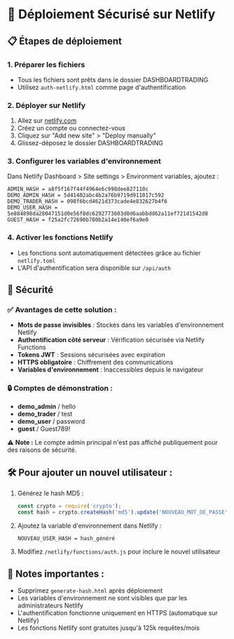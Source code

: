 # 🚀 Déploiement Sécurisé sur Netlify

## 📋 Étapes de déploiement

### 1. Préparer les fichiers
- Tous les fichiers sont prêts dans le dossier DASHBOARDTRADING
- Utilisez `auth-netlify.html` comme page d'authentification

### 2. Déployer sur Netlify
1. Allez sur [netlify.com](https://netlify.com)
2. Créez un compte ou connectez-vous
3. Cliquez sur "Add new site" > "Deploy manually"
4. Glissez-déposez le dossier DASHBOARDTRADING

### 3. Configurer les variables d'environnement
Dans Netlify Dashboard > Site settings > Environment variables, ajoutez :

```
ADMIN_HASH = a8f5f167f44f4964e6c998dee827110c
DEMO_ADMIN_HASH = 5d41402abc4b2a76b9719d911017c592
DEMO_TRADER_HASH = 098f6bcd4621d373cade4e832627b4f6
DEMO_USER_HASH = 5e884898da28047151d0e56f8dc6292773603d0d6aabbdd62a11ef721d1542d8
GUEST_HASH = f25a2fc72690b780b2a14e140ef6a9e0
```

### 4. Activer les fonctions Netlify
- Les fonctions sont automatiquement détectées grâce au fichier `netlify.toml`
- L'API d'authentification sera disponible sur `/api/auth`

## 🔐 Sécurité

### ✅ Avantages de cette solution :
- **Mots de passe invisibles** : Stockés dans les variables d'environnement Netlify
- **Authentification côté serveur** : Vérification sécurisée via Netlify Functions
- **Tokens JWT** : Sessions sécurisées avec expiration
- **HTTPS obligatoire** : Chiffrement des communications
- **Variables d'environnement** : Inaccessibles depuis le navigateur

### 🔒 Comptes de démonstration :
- **demo_admin** / hello
- **demo_trader** / test  
- **demo_user** / password
- **guest** / Guest789!

⚠️ **Note :** Le compte admin principal n'est pas affiché publiquement pour des raisons de sécurité.

## 🛠️ Pour ajouter un nouvel utilisateur :

1. Générez le hash MD5 :
   ```javascript
   const crypto = require('crypto');
   const hash = crypto.createHash('md5').update('NOUVEAU_MOT_DE_PASSE' + 'TradingSalt2024').digest('hex');
   ```

2. Ajoutez la variable d'environnement dans Netlify :
   ```
   NOUVEAU_USER_HASH = hash_généré
   ```

3. Modifiez `/netlify/functions/auth.js` pour inclure le nouvel utilisateur

## 📝 Notes importantes :
- Supprimez `generate-hash.html` après déploiement
- Les variables d'environnement ne sont visibles que par les administrateurs Netlify
- L'authentification fonctionne uniquement en HTTPS (automatique sur Netlify)
- Les fonctions Netlify sont gratuites jusqu'à 125k requêtes/mois